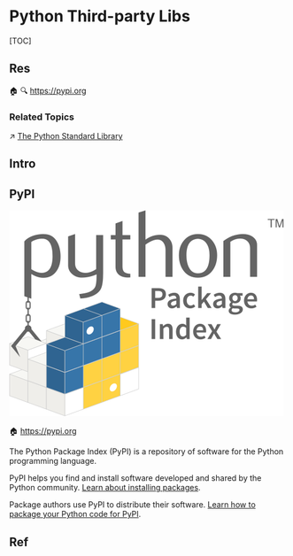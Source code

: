 # Python Third-party Libs

[TOC]



## Res
🏠 🔍 https://pypi.org


### Related Topics
↗ [The Python Standard Library](../../../../Interpreted%20Languages/Python/🌷%20The%20Python%20Standard%20Library/The%20Python%20Standard%20Library.md)



## Intro



## PyPI
![img](../../../../../../../Assets/Pics/logo-large.9f732b5f.svg)


🏠 https://pypi.org

The Python Package Index (PyPI) is a repository of software for the Python programming language.

PyPI helps you find and install software developed and shared by the Python community. [Learn about installing packages](https://packaging.python.org/installing/).

Package authors use PyPI to distribute their software. [Learn how to package your Python code for PyPI](https://packaging.python.org/tutorials/packaging-projects/).



## Ref
[👍 Hunting for Malicious Packages on PyPI]: https://jordan-wright.com/blog/post/2020-11-12-hunting-for-malicious-packages-on-pypi/

[👍 Finding malicious PyPI packages through static code analysis: Meet GuardDog]: https://securitylabs.datadoghq.com/articles/guarddog-identify-malicious-pypi-packages/
